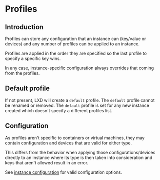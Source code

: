 # Profiles

## Introduction

Profiles can store any configuration that an instance can (key/value or devices)
and any number of profiles can be applied to an instance.

Profiles are applied in the order they are specified so the last profile to
specify a specific key wins.

In any case, instance-specific configuration always overrides that coming from
the profiles.

## Default profile

If not present, LXD will create a `default` profile.
The `default` profile cannot be renamed or removed.
The `default` profile is set for any new instance created which doesn't
specify a different profiles list.

## Configuration

As profiles aren't specific to containers or virtual machines, they may
contain configuration and devices that are valid for either type.

This differs from the behavior when applying those configurations/devices
directly to an instance where its type is then taken into consideration
and keys that aren't allowed result in an error.

See [instance configuration](instances.md) for valid configuration options.
